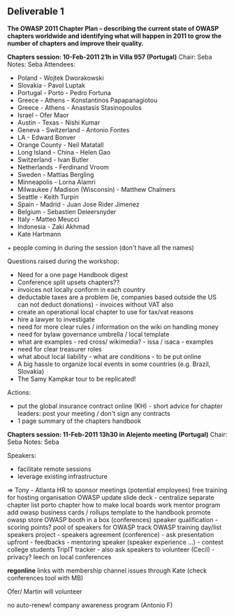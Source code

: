 ## **Deliverable 1**

**The OWASP 2011 Chapter Plan – describing the current state of OWASP
chapters worldwide and identifying what will happen in 2011 to grow the
number of chapters and improve their quality.**

**Chapters session: 10-Feb-2011 21h in Villa 957 (Portugal)**
Chair: Seba
Notes: Seba
Attendees:

  - Poland - Wojtek Dworakowski
  - Slovakia - Pavol Luptak
  - Portugal - Porto - Pedro Fortuna
  - Greece - Athens - Konstantinos Papapanagiotou
  - Greece - Athens - Anastasis Stasinopoulos
  - Israel - Ofer Maor
  - Austin - Texas - Nishi Kumar
  - Geneva - Switzerland - Antonio Fontes
  - LA - Edward Bonver
  - Orange County - Neil Matatall
  - Long Island - China - Helen Gao
  - Switzerland - Ivan Butler
  - Netherlands - Ferdinand Vroom
  - Sweden - Mattias Bergling
  - Minneapolis - Lorna Alamri
  - Milwaukee / Madison (Wisconsin) - Matthew Chalmers
  - Seattle - Keith Turpin
  - Spain - Madrid - Juan Jose Rider Jimenez
  - Belgium - Sebastien Deleersnyder
  - Italy - Matteo Meucci
  - Indonesia - Zaki Akhmad
  - Kate Hartmann


\+ people coming in during the session (don't have all the names)


Questions raised during the workshop:

  - Need for a one page Handbook digest
  - Conference split upsets chapters??
  - invoices not locally conform in each country
  - deductable taxes are a problem (ie, companies based outside the US
    can not deduct donations) - invoices without VAT also
  - create an operational local chapter to use for tax/vat reasons
  - hire a lawyer to investigate
  - need for more clear rules / information on the wiki on handling
    money
  - need for bylaw governance umbrella / local template
  - what are examples - red cross/ wikimedia? - issa / isaca - examples
  - need for clear treasurer roles
  - what about local liability - what are conditions - to be put online
  - A big hassle to organize local events in some countries (e.g.
    Brazil, Slovakia)
  - The Samy Kampkar tour to be replicated\!

Actions:

  - put the global insurance contract online (KH) - short advice for
    chapter leaders: post your meeting / don't sign any contracts
  - 1 page summary of the chapters handbook


**Chapters session: 11-Feb-2011 13h30 in Alejento meeting (Portugal)**
Chair: Seba
Notes: Seba

Speakers:

  - facilitate remote sessions
  - leverage existing infrastructure

\=\> Tony - Atlanta
HR to sponsor meetings (potential employees)
free training for hosting organisation
OWASP update slide deck - centralize
separate chapter list
porto chapter
how to make local boards work
mentor program
add owasp business cards / rollups template to the handbook
promote owasp store
OWASP booth in a box (conferences)
speaker qualification - scoring points?
pool of speakers for OWASP track
OWASP training day/list
speakers project - speakers agreement (conference) - ask presentation
upfront - feedbacks - mentoring speaker (speaker experience ...) -
contest college students
TripIT tracker - also ask speakers to volunteer (Cecil) - privacy?
leech on local conferences


**regonline**
links with membership
channel issues through Kate
(check conferences tool with MB)


Ofer/ Martin will volunteer


no auto-renew\!
company awareness program (Antonio F)